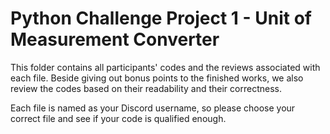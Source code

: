 # Python Challenge Project 1 - Unit of Measurement Converter

This folder contains all participants' codes and the reviews associated with each file. Beside giving out bonus points to the finished works, we also review the codes based on their readability and their correctness.

Each file is named as your Discord username, so please choose your correct file and see if your code is qualified enough.

